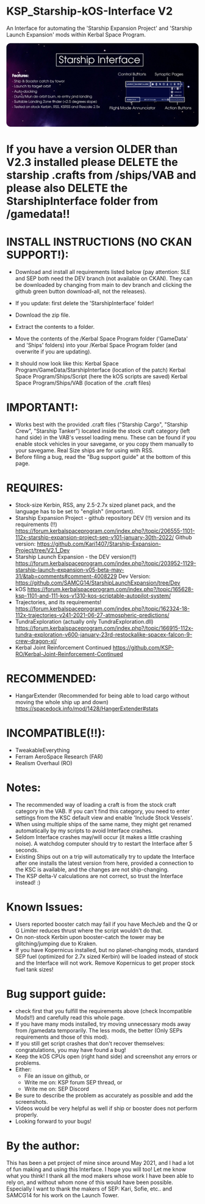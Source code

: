 # KSP_Starship-kOS-Interface V2
An Interface for automating the 'Starship Expansion Project' and 'Starship Launch Expansion' mods within Kerbal Space Program.


![Alt text](/Infographic.png)

# If you have a version OLDER than V2.3 installed please DELETE the starship .crafts from /ships/VAB and please also DELETE the StarshipInterface folder from /gamedata!!

# INSTALL INSTRUCTIONS (NO CKAN SUPPORT!):
- Download and install all requirements listed below (pay attention: SLE and SEP both need the DEV branch (not available on CKAN). They can be downloaded by changing from main to dev branch and clicking the github green button download-all, not the releases).
- If you update: first delete the 'StarshipInterface' folder!
- Download the zip file.
- Extract the contents to a folder.
- Move the contents of the /Kerbal Space Program folder ('GameData' and 'Ships' folders) into your /Kerbal Space Program folder (and overwrite if you are updating).

- It should now look like this:
    Kerbal Space Program/GameData/StarshipInterface  (location of the patch)
    Kerbal Space Program/Ships/Script  (here the kOS scripts are saved)
    Kerbal Space Program/Ships/VAB  (location of the .craft files)


# IMPORTANT!:
- Works best with the provided .craft files ("Starship Cargo", "Starship Crew", "Starship Tanker") located inside the stock craft category (left hand side) in the VAB's vessel loading menu. These can be found if you enable stock vehicles in your savegame, or you copy them manually to your savegame. Real Size ships are for using with RSS.
- Before filing a bug, read the "Bug support guide" at the bottom of this page.

# REQUIRES:
- Stock-size Kerbin, RSS, any 2.5-2.7x sized planet pack, and the language has to be set to "english" (important).
- Starship Expansion Project - github repository DEV (!!) version and its requirements (!!)
    https://forum.kerbalspaceprogram.com/index.php?/topic/206555-1101-112x-starship-expansion-project-sep-v101-january-30th-2022/
    Github version: https://github.com/Kari1407/Starship-Expansion-Project/tree/V2.1_Dev
- Starship Launch Expansion - the DEV version(!!)
    https://forum.kerbalspaceprogram.com/index.php?/topic/203952-1129-starship-launch-expansion-v05-beta-may-31/&tab=comments#comment-4008229
    Dev Version: https://github.com/SAMCG14/StarshipLaunchExpansion/tree/Dev
- kOS
    https://forum.kerbalspaceprogram.com/index.php?/topic/165628-ksp-1101-and-111-kos-v1310-kos-scriptable-autopilot-system/
- Trajectories, and its requirements!
    https://forum.kerbalspaceprogram.com/index.php?/topic/162324-18-112x-trajectories-v241-2021-06-27-atmospheric-predictions/
- TundraExploration (actually only TundraExploration.dll)
    https://forum.kerbalspaceprogram.com/index.php?/topic/166915-112x-tundra-exploration-v600-january-23rd-restockalike-spacex-falcon-9-crew-dragon-xl/
- Kerbal Joint Reinforcement Continued
    https://github.com/KSP-RO/Kerbal-Joint-Reinforcement-Continued

# RECOMMENDED:
- HangarExtender (Recommended for being able to load cargo without moving the whole ship up and down)
    https://spacedock.info/mod/1428/HangerExtender#stats

# INCOMPATIBLE(!!):
- TweakableEverything
- Ferram AeroSpace Research (FAR)
- Realism Overhaul (RO)


# Notes:
- The recommended way of loading a craft is from the stock craft category in the VAB. If you can't find this category, you need to enter settings from the KSC default view and enable 'Include Stock Vessels'.
- When using multiple ships of the same name, they might get renamed automatically by my scripts to avoid Interface crashes.
- Seldom Interface crashes may/will occur (it makes a little crashing noise). A watchdog computer should try to restart the Interface after 5 seconds.
- Existing Ships out on a trip will automatically try to update the Interface after one installs the latest version from here, provided a connection to the KSC is available, and the changes are not ship-changing.
- The KSP delta-V calculations are not correct, so trust the Interface instead! :)


# Known Issues:
- Users reported booster catch may fail if you have MechJeb and the Q or G Limiter reduces thrust where the script wouldn't do that.
- On non-stock Kerbin upon booster-catch the tower may be glitching/jumping due to Kraken.
- If you have Kopernicus installed, but no planet-changing mods, standard SEP fuel (optimized for 2.7x sized Kerbin) will be loaded instead of stock and the Interface will not work. Remove Kopernicus to get proper stock fuel tank sizes!


# Bug support guide:
- check first that you fulfill the requirements above (check Incompatible Mods!!) and carefully read this whole page.
- If you have many mods installed, try moving unnecessary mods away from /gamedata temporarily. The less mods, the better (Only SEPs requirements and those of this mod).
- If you still get script crashes that don't recover themselves: congratulations, you may have found a bug!
- Keep the kOS CPUs open (right hand side) and screenshot any errors or problems.
- Either:
    - File an issue on github, or
    - Write me on: KSP forum SEP thread, or
    - Write me on: SEP Discord
- Be sure to describe the problem as accurately as possible and add the screenshots.
- Videos would be very helpful as well if ship or booster does not perform properly.
- Looking forward to your bugs!


# By the author:
This has been a pet project of mine since around May 2021, and I had a lot of fun making and using this Interface. I hope you will too! Let me know what you think! I thank all the mod makers whose work I have been able to rely on, and without whom none of this would have been possible. Especially I want to thank the makers of SEP: Kari, Sofie, etc.. and SAMCG14 for his work on the Launch Tower.
